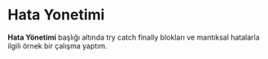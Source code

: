 # Hata Yonetimi #
**Hata Yönetimi** başlığı altında try catch finally blokları ve mantıksal hatalarla ilgili örnek bir çalışma yaptım.
